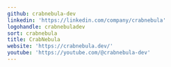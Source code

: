 ```yaml
---
github: crabnebula-dev
linkedin: 'https://linkedin.com/company/crabnebula'
logohandle: crabnebuladev
sort: crabnebula
title: CrabNebula
website: 'https://crabnebula.dev/'
youtube: 'https://youtube.com/@crabnebula-dev'
---
```

